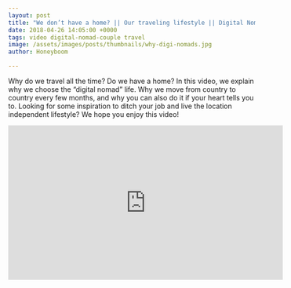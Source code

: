 ```yaml
---
layout: post
title: "We don’t have a home? || Our traveling lifestyle || Digital Nomad Couple"
date: 2018-04-26 14:05:00 +0000
tags: video digital-nomad-couple travel
image: /assets/images/posts/thumbnails/why-digi-nomads.jpg
author: Honeyboom

---
```

Why do we travel all the time? Do we have a home? In this video, we explain why we choose the “digital nomad” life. Why we move from country to country every few months, and why you can also do it if your heart tells you to. Looking for some inspiration to ditch your job and live the location independent lifestyle? We hope you enjoy this video!

<div class="video-container"><iframe width="560" height="315" src="https://www.youtube.com/embed/XvRDfIzNDi4" frameborder="0" allow="autoplay; encrypted-media" allowfullscreen></iframe></div>
